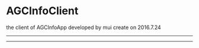 # AGCInfoClient
the client of AGCInfoApp developed by mui create on 2016.7.24

---------------------------------------------------------------------

---
